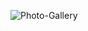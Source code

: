 ![Photo-Gallery](https://user-images.githubusercontent.com/48469274/120290736-40c44700-c2e0-11eb-931e-5473bab8f045.png)
